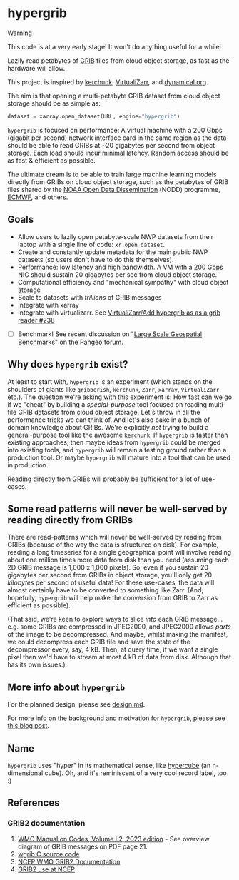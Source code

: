 # hypergrib

> [!WARNING]
> This code is at a very early stage! It won't do anything useful for a while!

Lazily read petabytes of [GRIB](https://en.wikipedia.org/wiki/GRIB) files from cloud object storage, as fast as the hardware will allow.

This project is inspired by [kerchunk](https://fsspec.github.io/kerchunk/), [VirtualiZarr](https://github.com/zarr-developers/VirtualiZarr), and [dynamical.org](https://dynamical.org).

The aim is that opening a multi-petabyte GRIB dataset from cloud object storage should be as simple as:

```python
dataset = xarray.open_dataset(URL, engine="hypergrib")
```

`hypergrib` is focused on performance: A virtual machine with a 200 Gbps (gigabit per second) network interface card in the same region as the data should be able to read GRIBs at ~20 gigabytes per second from object storage. Each load should incur minimal latency. Random access should be as fast & efficient as possible.

The ultimate dream is to be able to train large machine learning models directly from GRIBs on cloud object storage, such as the petabytes of GRIB files shared by the [NOAA Open Data Dissemination](https://www.noaa.gov/nodd) (NODD) programme, [ECMWF](https://www.ecmwf.int/en/forecasts/datasets/open-data), and others.

## Goals
- Allow users to lazily open petabyte-scale NWP datasets from their laptop with a single line of code: `xr.open_dataset`.
- Create and constantly update metadata for the main public NWP datasets (so users don't have to do this themselves).
- Performance: low latency and high bandwidth. A VM with a 200 Gbps NIC should sustain 20 gigabytes per sec from cloud object storage.
- Computational efficiency and "mechanical sympathy" with cloud object storage
- Scale to datasets with _trillions_ of GRIB messages
- Integrate with xarray
- Integrate with virtualizarr. See [VirtualiZarr/Add hypergrib as as a grib reader #238](https://github.com/zarr-developers/VirtualiZarr/issues/238)
- [ ] Benchmark! See recent discussion on "[Large Scale Geospatial Benchmarks](https://discourse.pangeo.io/t/large-scale-geospatial-benchmarks/4498/2)" on the Pangeo forum.

## Why does `hypergrib` exist?
At least to start with, `hypergrib` is an experiment (which stands on the shoulders of giants like `gribberish`, `kerchunk`, `Zarr`, `xarray`, `VirtualiZarr` etc.). The question we're asking with this experiment is: How fast can we go if we "cheat" by building a _special-purpose_ tool focused on reading multi-file GRIB datasets from cloud object storage. Let's throw in all the performance tricks we can think of. And let's also bake in a bunch of domain knowledge about GRIBs. We're explicitly _not_ trying to build a general-purpose tool like the awesome `kerchunk`. If `hypergrib` is faster than existing approaches, then maybe ideas from `hypergrib` could be merged into existing tools, and `hypergrib` will remain a testing ground rather than a production tool. Or maybe `hypergrib` will mature into a tool that can be used in production.

Reading directly from GRIBs will probably be sufficient for a lot of use-cases.

## Some read patterns will never be well-served by reading directly from GRIBs
There are read-patterns which will never be well-served by reading from GRIBs (because of the way the data is structured on disk). For example, reading a long timeseries for a single geographical point will involve reading about one million times more data from disk than you need (assuming each 2D GRIB message is 1,000 x 1,000 pixels). So, even if you sustain 20 gigabytes per second from GRIBs in object storage, you'll only get 20 _kilobytes_ per second of useful data! For these use-cases, the data will almost certainly have to be converted to something like Zarr. (And, hopefully, `hypergrib` will help make the conversion from GRIB to Zarr as efficient as possible).

(That said, we're keen to explore ways to slice _into_ each GRIB message... e.g. some GRIBs are compressed in JPEG2000, and JPEG2000 allows _parts_ of the image to be decompressed. And maybe, whilst making the manifest, we could decompress each GRIB file and save the state of the decompressor every, say, 4 kB. Then, at query time, if we want a single pixel then we'd have to stream at most 4 kB of data from disk. Although that has its own issues.).

## More info about `hypergrib`
For the planned design, please see [design.md](https://github.com/JackKelly/hypergrib/blob/main/design.md).

For more info on the background and motivation for `hypergrib`, please see [this blog post](https://openclimatefix.org/post/lazy-loading-making-it-easier-to-access-vast-datasets-of-weather-satellite-data).

## Name
`hypergrib` uses "hyper" in its mathematical sense, like [hypercube](https://en.wikipedia.org/wiki/Hypercube) (an n-dimensional cube). Oh, and it's reminiscent of a very cool record label, too :)

## References

### GRIB2 documentation

1. [WMO Manual on Codes, Volume I.2, 2023 edition](https://library.wmo.int/viewer/35625/download?file=WMO-306-v-I-2-2023_en.pdf) - See overview diagram of GRIB messages on PDF page 21.
2. [wgrib C source code](https://github.com/NOAA-EMC/NCEPLIBS-grib_util/blob/develop/src/wgrib/wgrib.c)
3. [NCEP WMO GRIB2 Documentation](https://www.nco.ncep.noaa.gov/pmb/docs/grib2/grib2_doc/)
4. [GRIB2 use at NCEP](https://www.nco.ncep.noaa.gov/pmb/docs/grib2/)
